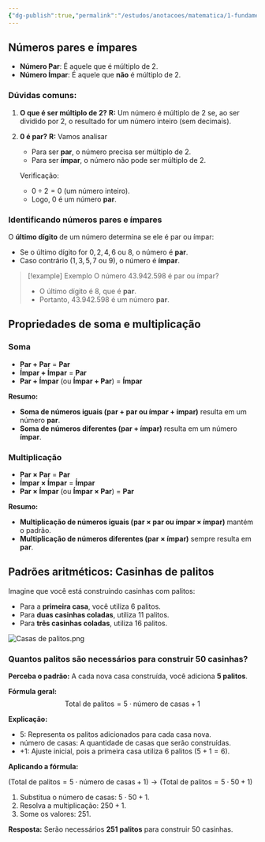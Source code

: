 ```yaml
---
{"dg-publish":true,"permalink":"/estudos/anotacoes/matematica/1-fundamental-1/3-algebra/3-3-padroes-aritmeticos/"}
---
```


## Números pares e ímpares

- **Número Par**: É aquele que é múltiplo de $2$.
- **Número Ímpar**: É aquele que **não** é múltiplo de $2$.

### Dúvidas comuns: 

1. **O que é ser múltiplo de $2$?**
	**R:** Um número é múltiplo de $2$ se, ao ser dividido por $2$, o resultado for um número inteiro (sem decimais).

2. **$0$ é par?**
	**R:** Vamos analisar
	- Para ser **par**, o número precisa ser múltiplo de $2$.
	- Para ser **ímpar**, o número não pode ser múltiplo de $2$.
	  
	Verificação:
	- $0 \div 2 = 0$ (um número inteiro).
	- Logo, $0$ é um número **par**.

### Identificando números pares e ímpares

O **último dígito** de um número determina se ele é par ou ímpar:

- Se o último dígito for $0, 2, 4, 6$ ou $8$, o número é **par**.
- Caso contrário ($1, 3, 5, 7$ ou $9$), o número é **ímpar**.

> [!example] Exemplo
> O número $43.942.598$ é par ou ímpar?
> - O último dígito é $8$, que é **par**.
> - Portanto, $43.942.598$ é um número **par**.

## Propriedades de soma e multiplicação

### Soma

- **Par + Par** = **Par**
- **Ímpar + Ímpar** = **Par**
- **Par + Ímpar** (ou **Ímpar + Par**) = **Ímpar**

**Resumo:**

- **Soma de números iguais (par + par ou ímpar + ímpar)** resulta em um número **par**.
- **Soma de números diferentes (par + ímpar)** resulta em um número **ímpar**.

### Multiplicação

- **Par × Par** = **Par**
- **Ímpar × Ímpar** = **Ímpar**
- **Par × Ímpar** (ou **Ímpar × Par**) = **Par**

**Resumo:**

- **Multiplicação de números iguais (par × par ou ímpar × ímpar)** mantém o padrão.
- **Multiplicação de números diferentes (par × ímpar)** sempre resulta em **par**.

## Padrões aritméticos: Casinhas de palitos

Imagine que você está construindo casinhas com palitos:

- Para a **primeira casa**, você utiliza $6$ palitos.
- Para **duas casinhas coladas**, utiliza $11$ palitos.
- Para **três casinhas coladas**, utiliza $16$ palitos.

![Casas de palitos.png](/img/user/assets/Notas/Matem%C3%A1tica%20e%20Natureza/1.%20Matem%C3%A1tica%20-%20Fundamental/3.%20%C3%81lgebra/Casas%20de%20palitos.png)

### Quantos palitos são necessários para construir $50$ casinhas?

**Perceba o padrão:** A cada nova casa construída, você adiciona **5 palitos**.

**Fórmula geral:** $$\text{Total de palitos} = 5 \cdot \text{número de casas} + 1$$

**Explicação:**

- $5$: Representa os palitos adicionados para cada casa nova.
- $\text{número de casas}$: A quantidade de casas que serão construídas.
- $+1$: Ajuste inicial, pois a primeira casa utiliza $6$ palitos ($5 + 1 = 6$).

**Aplicando a fórmula:** 

$(\text{Total de palitos} = 5 \cdot \text{número de casas} + 1) \rightarrow (\text{Total de palitos} = 5 \cdot 50 + 1)$

1. Substitua o número de casas: $5 \cdot 50 + 1$.
2. Resolva a multiplicação: $250 + 1$.
3. Some os valores: $251$.

**Resposta:** Serão necessários **$251$ palitos** para construir $50$ casinhas.
